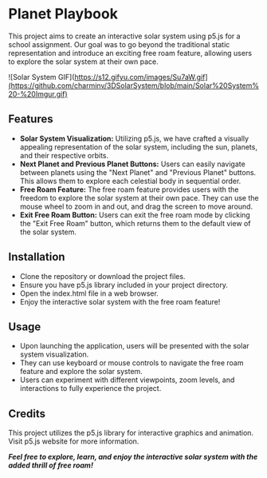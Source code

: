 
# Planet Playbook

This project aims to create an interactive solar system using p5.js for a school assignment. Our goal was to go beyond the traditional static representation and introduce an exciting free roam feature, allowing users to explore the solar system at their own pace.

![Solar System GIF](https://s12.gifyu.com/images/Su7aW.gif](https://github.com/charminv/3DSolarSystem/blob/main/Solar%20System%20-%20Imgur.gif)

## Features

* **Solar System Visualization:** Utilizing p5.js, we have crafted a visually appealing representation of the solar system, including the sun, planets, and their respective orbits.
* **Next Planet and Previous Planet Buttons:** Users can easily navigate between planets using the "Next Planet" and "Previous Planet" buttons. This allows them to explore each celestial body in sequential order.
* **Free Roam Feature:** The free roam feature provides users with the freedom to explore the solar system at their own pace. They can use the mouse wheel to zoom in and out, and drag the screen to move around.
* **Exit Free Roam Button:** Users can exit the free roam mode by clicking the "Exit Free Roam" button, which returns them to the default view of the solar system.

## Installation

* Clone the repository or download the project files.
* Ensure you have p5.js library included in your project directory.
* Open the index.html file in a web browser.
* Enjoy the interactive solar system with the free roam feature!

## Usage
* Upon launching the application, users will be presented with the solar system visualization.
* They can use keyboard or mouse controls to navigate the free roam feature and explore the solar system.
* Users can experiment with different viewpoints, zoom levels, and interactions to fully experience the project.

## Credits

This project utilizes the p5.js library for interactive graphics and animation. Visit p5.js website for more information.


***Feel free to explore, learn, and enjoy the interactive solar system with the added thrill of free roam!***









